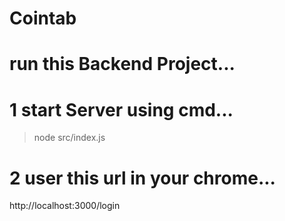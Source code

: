 # Cointab

# run this Backend Project...
# 1 start Server using cmd...
> node src/index.js
# 2 user this url in your chrome...
http://localhost:3000/login